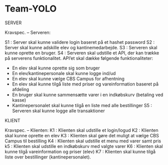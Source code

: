 # Team-YOLO

SERVER

Kravspec. – Serveren:

S1 : Server skal kunne validere login baseret på et hashet password
S2 : Server skal kunne adskille elev og kantinemedarbejde. 
S3 : Serveren skal kunne oprette en bruger. 
S4 : Serveren skal udstille et API, der kan trække på serverens funktionalitet. API’et skal dække følgende funktionaliteter:
- En elev skal kunne oprette sig som bruger 
- En elev/kantinepersonale skal kunne logge ind/ud
- En elev skal kunne vælge CBS Campus for afhentning
- En elev skal kunne tilgå liste med priser og vareinformation baseret på afdeling
- En bruger skal kunne sammensætte varer i en indkøbskurv (betaling ved kasse) 
- Kantinepersonalet skal kunne tilgå en liste med alle bestillinger
S5 : Serveren skal kunne logge alle transaktioner

KLIENT

Kravspec. – Klienten:
K1 : Klienten skal udstille et login/logud
K2 : Klienten skal kunne oprette en elev
K3 : Klienten skal gøre det muligt at vælge CBS Campus til bestilling 
K4 : Klienten skal udstille et menu med varer samt pris
k5 : Klienten skal udstille en indkøbskurv med valgte varer
K6 : Klienten skal kunne tilgå vareinformation og priser (elev)
K7 : Klienten skal kunne tilgå liste over bestillinger (kantinepersonalet).




